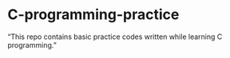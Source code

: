 # C-programming-practice
“This repo contains basic practice codes written while learning C programming.”
